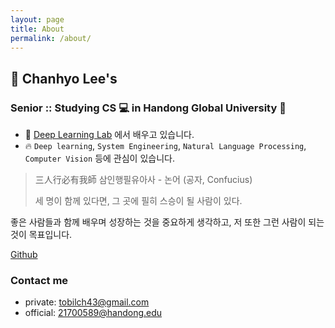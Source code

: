 ```yaml
---
layout: page
title: About
permalink: /about/
---
```



## 👋 Chanhyo Lee's
### Senior :: Studying CS 💻 in Handong Global University 🏫

- 📖 [Deep Learning Lab](http://deeplearninglab.handong.edu) 에서 배우고 있습니다.
- 🔥 `Deep learning`, `System Engineering`, `Natural Language Processing`, `Computer Vision` 등에 관심이 있습니다.

> 三人行必有我師 삼인행필유아사 - 논어 (공자, Confucius)
> 
> 세 명이 함께 있다면, 그 곳에 필히 스승이 될 사람이 있다.
> 

좋은 사람들과 함께 배우며 성장하는 것을 중요하게 생각하고, 저 또한 그런 사람이 되는 것이 목표입니다.

[Github](https://github.com/ChanhyoLee)


### Contact me

* private: [tobilch43@gmail.com](mailto:tobilch43@gmail.com)
* official: [21700589@handong.edu](mailto:21700589@handong.edu)
